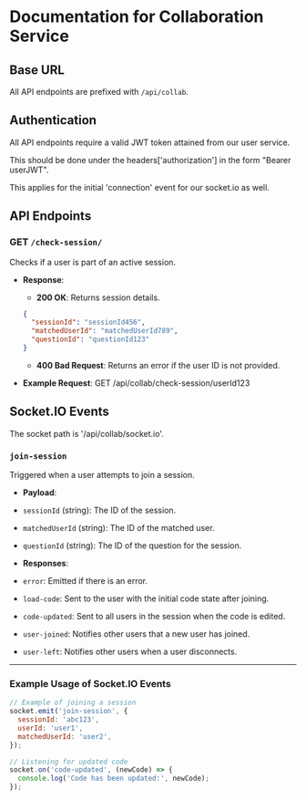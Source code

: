 # Documentation for Collaboration Service

## Base URL

All API endpoints are prefixed with `/api/collab`.

## Authentication 

All API endpoints require a valid JWT token attained from our user service.

This should be done under the headers['authorization'] in the form "Bearer userJWT".

This applies for the initial 'connection' event for our socket.io as well.

## API Endpoints

### GET `/check-session/`

Checks if a user is part of an active session.

- **Response**:

  - **200 OK**: Returns session details.

  ```json
  {
    "sessionId": "sessionId456",
    "matchedUserId": "matchedUserId789",
    "questionId": "questionId123"
  }
  ```

  - **400 Bad Request**: Returns an error if the user ID is not provided.

- **Example Request**:
  GET /api/collab/check-session/userId123

## Socket.IO Events

The socket path is '/api/collab/socket.io'.

### `join-session`

Triggered when a user attempts to join a session.

- **Payload**:
- `sessionId` (string): The ID of the session.
- `matchedUserId` (string): The ID of the matched user.
- `questionId` (string): The ID of the question for the session.

- **Responses**:
- `error`: Emitted if there is an error.
- `load-code`: Sent to the user with the initial code state after joining.
- `code-updated`: Sent to all users in the session when the code is edited.
- `user-joined`: Notifies other users that a new user has joined.
- `user-left`: Notifies other users when a user disconnects.

---

### Example Usage of Socket.IO Events

```javascript
// Example of joining a session
socket.emit('join-session', {
  sessionId: 'abc123',
  userId: 'user1',
  matchedUserId: 'user2',
});

// Listening for updated code
socket.on('code-updated', (newCode) => {
  console.log('Code has been updated:', newCode);
});
```

